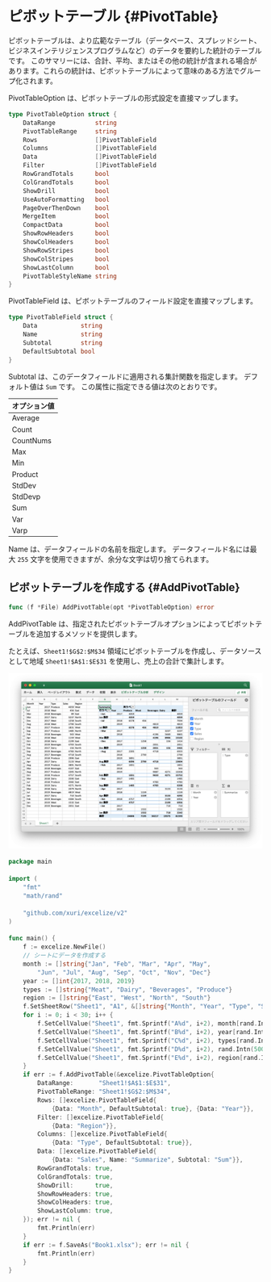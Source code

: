 # ピボットテーブル {#PivotTable}

ピボットテーブルは、より広範なテーブル（データベース、スプレッドシート、ビジネスインテリジェンスプログラムなど）のデータを要約した統計のテーブルです。 このサマリーには、合計、平均、またはその他の統計が含まれる場合があります。これらの統計は、ピボットテーブルによって意味のある方法でグループ化されます。

PivotTableOption は、ピボットテーブルの形式設定を直接マップします。

```go
type PivotTableOption struct {
    DataRange           string
    PivotTableRange     string
    Rows                []PivotTableField
    Columns             []PivotTableField
    Data                []PivotTableField
    Filter              []PivotTableField
    RowGrandTotals      bool
    ColGrandTotals      bool
    ShowDrill           bool
    UseAutoFormatting   bool
    PageOverThenDown    bool
    MergeItem           bool
    CompactData         bool
    ShowRowHeaders      bool
    ShowColHeaders      bool
    ShowRowStripes      bool
    ShowColStripes      bool
    ShowLastColumn      bool
    PivotTableStyleName string
}
```

PivotTableField は、ピボットテーブルのフィールド設定を直接マップします。

```go
type PivotTableField struct {
    Data            string
    Name            string
    Subtotal        string
    DefaultSubtotal bool
}
```

Subtotal は、このデータフィールドに適用される集計関数を指定します。 デフォルト値は `Sum` です。 この属性に指定できる値は次のとおりです。

|オプション値|
|---|
|Average|
|Count|
|CountNums|
|Max|
|Min|
|Product|
|StdDev|
|StdDevp|
|Sum|
|Var|
|Varp|

Name は、データフィールドの名前を指定します。 データフィールド名には最大 `255` 文字を使用できますが、余分な文字は切り捨てられます。

## ピボットテーブルを作成する {#AddPivotTable}

```go
func (f *File) AddPivotTable(opt *PivotTableOption) error
```

AddPivotTable は、指定されたピボットテーブルオプションによってピボットテーブルを追加するメソッドを提供します。

たとえば、`Sheet1!$G$2:$M$34` 領域にピボットテーブルを作成し、データソースとして地域 `Sheet1!$A$1:$E$31` を使用し、売上の合計で集計します。

<p align="center"><img width="1117" src="./images/pivot_table_01.png" alt="Go を使用して excelize でピボットテーブルを作成する"></p>

```go
package main

import (
    "fmt"
    "math/rand"

    "github.com/xuri/excelize/v2"
)

func main() {
    f := excelize.NewFile()
    // シートにデータを作成する
    month := []string{"Jan", "Feb", "Mar", "Apr", "May",
        "Jun", "Jul", "Aug", "Sep", "Oct", "Nov", "Dec"}
    year := []int{2017, 2018, 2019}
    types := []string{"Meat", "Dairy", "Beverages", "Produce"}
    region := []string{"East", "West", "North", "South"}
    f.SetSheetRow("Sheet1", "A1", &[]string{"Month", "Year", "Type", "Sales", "Region"})
    for i := 0; i < 30; i++ {
        f.SetCellValue("Sheet1", fmt.Sprintf("A%d", i+2), month[rand.Intn(12)])
        f.SetCellValue("Sheet1", fmt.Sprintf("B%d", i+2), year[rand.Intn(3)])
        f.SetCellValue("Sheet1", fmt.Sprintf("C%d", i+2), types[rand.Intn(4)])
        f.SetCellValue("Sheet1", fmt.Sprintf("D%d", i+2), rand.Intn(5000))
        f.SetCellValue("Sheet1", fmt.Sprintf("E%d", i+2), region[rand.Intn(4)])
    }
    if err := f.AddPivotTable(&excelize.PivotTableOption{
        DataRange:       "Sheet1!$A$1:$E$31",
        PivotTableRange: "Sheet1!$G$2:$M$34",
        Rows: []excelize.PivotTableField{
            {Data: "Month", DefaultSubtotal: true}, {Data: "Year"}},
        Filter: []excelize.PivotTableField{
            {Data: "Region"}},
        Columns: []excelize.PivotTableField{
            {Data: "Type", DefaultSubtotal: true}},
        Data: []excelize.PivotTableField{
            {Data: "Sales", Name: "Summarize", Subtotal: "Sum"}},
        RowGrandTotals: true,
        ColGrandTotals: true,
        ShowDrill:      true,
        ShowRowHeaders: true,
        ShowColHeaders: true,
        ShowLastColumn: true,
    }); err != nil {
        fmt.Println(err)
    }
    if err := f.SaveAs("Book1.xlsx"); err != nil {
        fmt.Println(err)
    }
}
```
